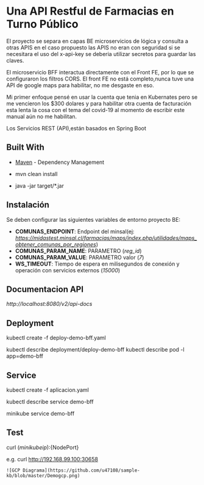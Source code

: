 # Una API Restful de Farmacias en Turno Público 
El proyecto se separa en capas BE microservicios de lógica y consulta a otras APIS en el caso propuesto las APIS no eran con seguridad si se necesitara el uso del x-api-key se deberia utilizar secretos para guardar las claves.

El microservicio BFF interactua directamente con el Front FE, por lo que se configuraron los filtros CORS.
El front FE no está completo,nunca tuve una API de google maps para habilitar, no me desgaste en eso.

Mi primer enfoque pensé en usar la cuenta que tenia en Kubernates pero se me vencieron los $300 dolares y para habilitar otra cuenta de facturación esta lenta la cosa con el tema del covid-19 al momento de escribir este manual aún no me habilitan. 

Los Servicios REST (API),están basados en Spring Boot

## Built With

* [Maven](https://maven.apache.org/) - Dependency Management
    
* mvn clean install

* java -jar target/*.jar

## Instalación

Se deben configurar las siguientes variables de entorno proyecto BE:

- **COMUNAS_ENDPOINT**: Endpoint del minsal(ej: *https://midastest.minsal.cl/farmacias/maps/index.php/utilidades/maps_obtener_comunas_por_regiones*)
- **COMUNAS_PARAM_NAME**: PARAMETRO  (*reg_id*)
- **COMUNAS_PARAM_VALUE**: PARAMETRO valor (*7*)
- **WS_TIMEOUT**: Tiempo de espera en milisegundos de conexión y operación con servicios externos (*15000*)

## Documentacion API

*http://localhost:8080/v2/api-docs*

## Deployment
kubectl create -f deploy-demo-bff.yaml

kubectl describe deployment/deploy-demo-bff
kubectl describe pod -l app=demo-bff

## Service
kubectl create -f aplicacion.yaml

kubectl describe service demo-bff

minikube service demo-bff

## Test 

curl $(minikube ip):${NodePort}

e.g. curl http://192.168.99.100:30658

```
![GCP Diagrama](https://github.com/u47108/sample-kb/blob/master/Demogcp.png) 

